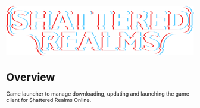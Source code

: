 ![Shattered Realms Online](https://github.com/ShatteredRealms/Documentation/raw/main/assets/images/logo/WhiteLogo.png)

# Overview

Game launcher to manage downloading, updating and launching the game client for Shattered Realms Online.
